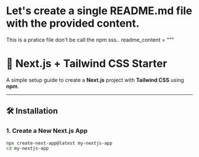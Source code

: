 # Let's create a single README.md file with the provided content.
This is a pratice file don't be call the npm sss..
readme_content = """
# 🚀 Next.js + Tailwind CSS Starter

A simple setup guide to create a **Next.js** project with **Tailwind CSS** using **npm**.

---

## 🛠️ Installation

### 1. Create a New Next.js App

```bash
npx create-next-app@latest my-nextjs-app
cd my-nextjs-app
